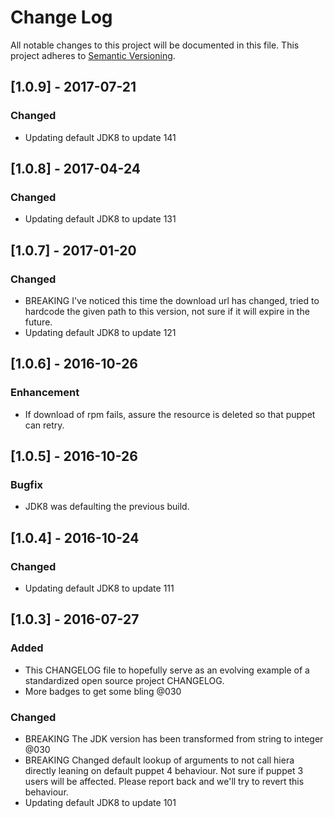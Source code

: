 # Change Log
All notable changes to this project will be documented in this file.
This project adheres to [Semantic Versioning](http://semver.org/).

## [1.0.9] - 2017-07-21
### Changed
- Updating default JDK8 to update 141

## [1.0.8] - 2017-04-24
### Changed
- Updating default JDK8 to update 131

## [1.0.7] - 2017-01-20
### Changed
- BREAKING I've noticed this time the download url has changed, tried to hardcode the given path to this version, not sure if it will expire in the future.
- Updating default JDK8 to update 121

## [1.0.6] - 2016-10-26
### Enhancement
- If download of rpm fails, assure the resource is deleted so that puppet can retry.

## [1.0.5] - 2016-10-26
### Bugfix
- JDK8 was defaulting the previous build.

## [1.0.4] - 2016-10-24
### Changed
- Updating default JDK8 to update 111

## [1.0.3] - 2016-07-27
### Added
- This CHANGELOG file to hopefully serve as an evolving example of a standardized open source project CHANGELOG.
- More badges to get some bling @030

### Changed
- BREAKING The JDK version has been transformed from string to integer @030
- BREAKING Changed default lookup of arguments to not call hiera directly leaning on default puppet 4 behaviour. Not sure if puppet 3 users will be affected. Please report back and we'll try to revert this behaviour.
- Updating default JDK8 to update 101
